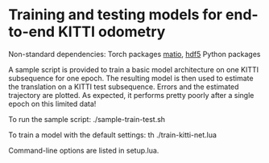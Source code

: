 # Training and testing models for end-to-end KITTI odometry

Non-standard dependencies:
Torch packages [matio](https://github.com/soumith/matio-ffi.torch), [hdf5](https://github.com/deepmind/torch-hdf5)
Python packages

A sample script is provided to train a basic model architecture on one KITTI subsequence for one epoch. The resulting model is then used to estimate the translation on a KITTI test subsequence. Errors and the estimated trajectory are plotted. As expected, it performs pretty poorly after a single epoch on this limited data!

To run the sample script:
./sample-train-test.sh

To train a model with the default settings:
th ./train-kitti-net.lua

Command-line options are listed in setup.lua.
